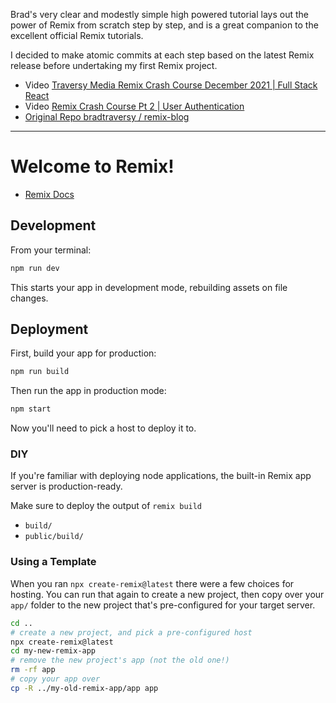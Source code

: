Brad's very clear and modestly simple high powered tutorial lays out the power of Remix from scratch step by step, and is a great companion to the excellent official Remix tutorials.

I decided to make atomic commits at each step based on the latest Remix release before undertaking my first Remix project.

- Video [Traversy Media Remix Crash Course December 2021 | Full Stack React](https://youtu.be/d_BhzHVV4aQ)
- Video [Remix Crash Course Pt 2 | User Authentication](https://youtu.be/wEoktJMSWLY)
- [Original Repo bradtraversy / remix-blog](https://github.com/bradtraversy/remix-blog)

---

# Welcome to Remix!

- [Remix Docs](https://remix.run/docs)

## Development

From your terminal:

```sh
npm run dev
```

This starts your app in development mode, rebuilding assets on file changes.

## Deployment

First, build your app for production:

```sh
npm run build
```

Then run the app in production mode:

```sh
npm start
```

Now you'll need to pick a host to deploy it to.

### DIY

If you're familiar with deploying node applications, the built-in Remix app server is production-ready.

Make sure to deploy the output of `remix build`

- `build/`
- `public/build/`

### Using a Template

When you ran `npx create-remix@latest` there were a few choices for hosting. You can run that again to create a new project, then copy over your `app/` folder to the new project that's pre-configured for your target server.

```sh
cd ..
# create a new project, and pick a pre-configured host
npx create-remix@latest
cd my-new-remix-app
# remove the new project's app (not the old one!)
rm -rf app
# copy your app over
cp -R ../my-old-remix-app/app app
```
